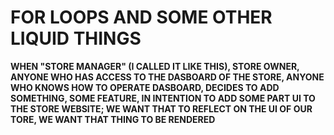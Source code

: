 # FOR LOOPS AND SOME OTHER LIQUID THINGS

**WHEN "STORE MANAGER" (I CALLED IT LIKE THIS), STORE OWNER, ANYONE WHO HAS ACCESS TO THE DASBOARD OF THE STORE, ANYONE WHO KNOWS HOW TO OPERATE DASBOARD, DECIDES TO ADD SOMETHING, SOME FEATURE, IN INTENTION TO ADD SOME PART UI TO THE STORE WEBSITE; WE WANT THAT TO REFLECT ON THE UI OF OUR TORE, WE WANT THAT THING TO BE RENDERED**




